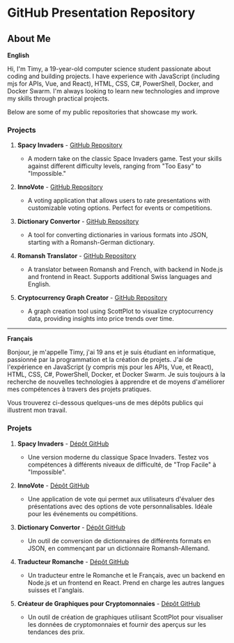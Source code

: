 # GitHub Presentation Repository

## About Me

**English**

Hi, I'm Timy, a 19-year-old computer science student passionate about coding and building projects. I have experience with JavaScript (including mjs for APIs, Vue, and React), HTML, CSS, C#, PowerShell, Docker, and Docker Swarm. I'm always looking to learn new technologies and improve my skills through practical projects.

Below are some of my public repositories that showcase my work.

### Projects

1. **Spacy Invaders** - [GitHub Repository](https://github.com/Timcodingeur/spacy_invaderss)
   - A modern take on the classic Space Invaders game. Test your skills against different difficulty levels, ranging from "Too Easy" to "Impossible."

2. **InnoVote** - [GitHub Repository](https://github.com/Timcodingeur/innoVote)
   - A voting application that allows users to rate presentations with customizable voting options. Perfect for events or competitions.

3. **Dictionary Convertor** - [GitHub Repository](https://github.com/Timcodingeur/dictonnaryConvertor)
   - A tool for converting dictionaries in various formats into JSON, starting with a Romansh-German dictionary.

4. **Romansh Translator** - [GitHub Repository](https://github.com/Timcodingeur/romancheTrad)
   - A translator between Romansh and French, with backend in Node.js and frontend in React. Supports additional Swiss languages and English.

5. **Cryptocurrency Graph Creator** - [GitHub Repository](https://github.com/Timcodingeur/Plot_that_line_P_FUN)
   - A graph creation tool using ScottPlot to visualize cryptocurrency data, providing insights into price trends over time.

---

**Français**

Bonjour, je m'appelle Timy, j'ai 19 ans et je suis étudiant en informatique, passionné par la programmation et la création de projets. J'ai de l'expérience en JavaScript (y compris mjs pour les APIs, Vue, et React), HTML, CSS, C#, PowerShell, Docker, et Docker Swarm. Je suis toujours à la recherche de nouvelles technologies à apprendre et de moyens d'améliorer mes compétences à travers des projets pratiques.

Vous trouverez ci-dessous quelques-uns de mes dépôts publics qui illustrent mon travail.

### Projets

1. **Spacy Invaders** - [Dépôt GitHub](https://github.com/Timcodingeur/spacy_invaderss)
   - Une version moderne du classique Space Invaders. Testez vos compétences à différents niveaux de difficulté, de "Trop Facile" à "Impossible".

2. **InnoVote** - [Dépôt GitHub](https://github.com/Timcodingeur/innoVote)
   - Une application de vote qui permet aux utilisateurs d'évaluer des présentations avec des options de vote personnalisables. Idéale pour les événements ou compétitions.

3. **Dictionary Convertor** - [Dépôt GitHub](https://github.com/Timcodingeur/dictonnaryConvertor)
   - Un outil de conversion de dictionnaires de différents formats en JSON, en commençant par un dictionnaire Romansh-Allemand.

4. **Traducteur Romanche** - [Dépôt GitHub](https://github.com/Timcodingeur/romancheTrad)
   - Un traducteur entre le Romanche et le Français, avec un backend en Node.js et un frontend en React. Prend en charge les autres langues suisses et l'anglais.

5. **Créateur de Graphiques pour Cryptomonnaies** - [Dépôt GitHub](https://github.com/Timcodingeur/Plot_that_line_P_FUN)
   - Un outil de création de graphiques utilisant ScottPlot pour visualiser les données de cryptomonnaies et fournir des aperçus sur les tendances des prix.

